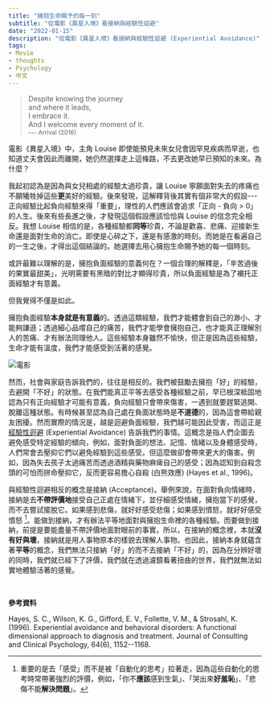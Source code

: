 ```yaml
---
title: "擁抱生命賜予的每一刻"
subtitle: "從電影《異星入境》看接納與經驗性迴避"
date: "2022-01-15"
description: "從電影《異星入境》看接納與經驗性迴避 (Experiential Avoidance)"
tags:
- Movie
- thoughts
- Psychology
- 中文
---
```


> Despite knowing the journey  
> and where it leads,  
> I embrace it.  
> And I welcome every moment of it.  
> <span style="font-size:0.85em">--- Arrival (2016)</span>



電影《異星入境》中，主角 Louise 即使能預見未來女兒會因罕見疾病而早逝，也知道丈夫會因此而離開，她仍然選擇走上這條路，不去更改她早已預知的未來。為什麼？

<!--more-->

我起初認為是因為與女兒相處的經驗太過珍貴，讓 Louise 寧願面對失去的疼痛也不願犧牲掉這些**更**美好的經驗。後來發現，這解釋背後其實有個非常大的假設---正向經驗比起負向經驗來得「重要」，理性的人們應該會追求「正向 - 負向 \> 0」的人生。後來有些長進之後，才發現這個假設應該恰恰與 Louise 的信念完全相反。我想 Louise 相信的是，各種經驗都**同等**珍貴，不論是歡喜、悲痛、迎接新生命還是面對生命的消亡。即使是心碎之下，還是有感激的時刻。而她是在看遍自己的一生之後，才得出這個結論的。她選擇去用心擁抱生命賜予她的每一個時刻。

或許最難以理解的是，擁抱負面經驗的意義何在？一個合理的解釋是，「辛苦過後的果實最甜美」，光明需要有黑暗的對比才顯得珍貴，所以負面經驗是為了襯托正面經驗才有意義。

但我覺得不僅是如此。

擁抱負面經驗**本身就是有意義**的。透過這類經驗，我們才能體會到自己的渺小、才能夠謙遜；透過細心品嚐自己的痛苦，我們才能學會擁抱自己，也才能真正理解別人的苦痛、才有辦法同理他人。這些經驗本身雖然不愉快，但正是因為這些經驗，生命才能有溫度，我們才能感受到活著的感覺。

![電影](https://img.yongfu.name/posts/arrival.png)

然而，社會與家庭告訴我們的，往往是相反的。我們被鼓勵去擁抱「好」的經驗，去避開「不好」的狀態。在我們能真正平等去感受各種經驗之前，早已根深柢固地認為只有正向經驗才可能有意義，負向經驗只會帶來傷害，一遇到就要趕緊逃開、脫離這種狀態。有時候甚至認為自己處在負面狀態時是**不道德**的，因為這會帶給親友困擾。然而實際的情況是，越是迴避負面經驗，我們越可能因此受害，而這正是[經驗性迴避](https://en.wikipedia.org/wiki/Experiential_avoidance) (Experiential Avoidance) 告訴我們的事情。這概念是指人們企圖去避免感受特定經驗的傾向，例如，面對負面的想法、記憶、情緒以及身體感受時，人們常會去壓抑它們以避免經驗到這些感受。但這麼做卻會帶來更大的傷害。例如，因為失去孩子太過痛苦而透過酒精與藥物麻痺自己的感受；因為認知到自殺念頭的可怕而拼命壓抑它，反而更容易擔心自殺 (白熊效應) (Hayes et al., 1996)。

與經驗性迴避相反的概念是接納 (Acceptance)。舉例來說，在面對負向情緒時，接納是去**不帶評價地**接受自己正處在情緒下，並仔細感受情緒，擁抱當下的感覺，而不去嘗試擺脫它。如果感到悲傷，就好好感受悲傷；如果感到憤怒，就好好感受憤怒
[^n1]。能做到接納，才有辦法平等地面對與擁抱生命裡的各種經驗。而要做到接納，前提是要能盡量不帶評價地面對眼前的事實。所以，在接納的概念裡，本就**沒有好與壞**，接納就是用人事物原本的樣貌去理解人事物。也因此，接納本身就蘊含著**平等**的概念，我們無法只接納「好」的而不去接納「不好」的，因為在分辨好壞的同時，我們就已經下了評價，我們就在透過濾鏡看著扭曲的世界，我們就無法如實地體驗活著的感覺。






[^n1]: 重要的是去「感受」而不是被「自動化的思考」拉著走，因為這些自動化的思考時常帶著強烈的評價，例如，「你不**應該**感到生氣」、「哭出來**好羞恥**」、「悲傷不能**解決問題**」。



<br >

**參考資料**

Hayes, S. C., Wilson, K. G., Gifford, E. V., Follette, V. M., & Strosahl, K. (1996). Experiential avoidance and behavioral disorders: A functional dimensional approach to diagnosis and treatment. Journal of Consulting and Clinical Psychology, 64(6), 1152--1168.
